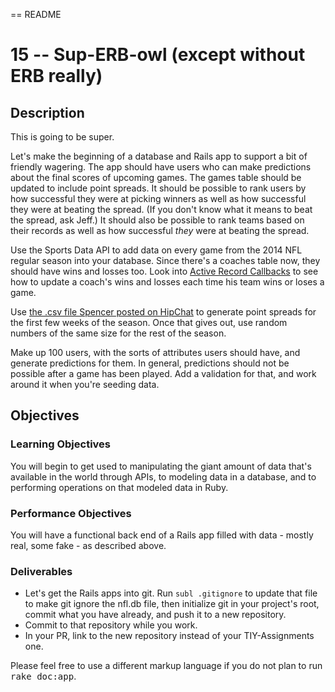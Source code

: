 == README

# 15 -- Sup-ERB-owl (except without ERB really)

## Description

This is going to be super.

Let's make the beginning of a database and Rails app to support a bit of friendly wagering. The app should have users who can make predictions about the final scores of upcoming games. The games table should be updated to include point spreads. It should be possible to rank users by how successful they were at picking winners as well as how successful they were at beating the spread. (If you don't know what it means to beat the spread, ask Jeff.) It should also be possible to rank teams based on their records as well as how successful *they* were at beating the spread.

Use the Sports Data API to add data on every game from the 2014 NFL regular season into your database. Since there's a coaches table now, they should have wins and losses too. Look into [Active Record Callbacks](http://guides.rubyonrails.org/active_record_callbacks.html) to see how to update a coach's wins and losses each time his team wins or loses a game. 

Use [the .csv file Spencer posted on HipChat](http://www.repole.com/sun4cast/stats/nfl2014stats.csv) to generate point spreads for the first few weeks of the season. Once that gives out, use random numbers of the same size for the rest of the season.

Make up 100 users, with the sorts of attributes users should have, and generate predictions for them. In general, predictions should not be possible after a game has been played. Add a validation for that, and work around it when you're seeding data.

## Objectives

### Learning Objectives

You will begin to get used to manipulating the giant amount of data that's available in the world through APIs, to modeling data in a database, and to performing operations on that modeled data in Ruby.

### Performance Objectives

You will have a functional back end of a Rails app filled with data - mostly real, some fake - as described above.

### Deliverables

* Let's get the Rails apps into git. Run `subl .gitignore` to update that file to make git ignore the nfl.db file, then initialize git in your project's root, commit what you have already, and push it to a new repository. 
* Commit to that repository while you work.
* In your PR, link to the new repository instead of your TIY-Assignments one.

Please feel free to use a different markup language if you do not plan to run
<tt>rake doc:app</tt>.
